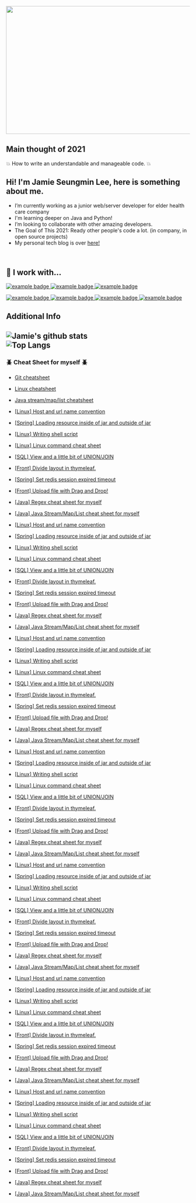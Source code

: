<img src="https://github.com/leeleelee3264/leeleelee3264/blob/master/hello_speed.gif" width="950" height="350" />

## Main thought of 2021 
:boom: How to write an understandable and manageable code. :boom:

## Hi! I'm Jamie Seungmin Lee, here is something about me.

- I’m currently working as a junior web/server developer for elder health care company 
- I'm learning deeper on Java and Python! 
- I’m looking to collaborate with other amazing developers.
- The Goal of This 2021: Ready other people's code a lot. (in company, in open source projects)
- My personal tech blog is over [here!](https://leeleelee3264.github.io/)
<br />

## :wrench: I work with...
<p align="left">
   <a href="#">
    <img src="https://github.com/leeleelee3264/ColoredBadges/blob/master/svg/dev/languages/java.svg" alt="example badge" style="vertical-align:top margin:6px 4px">
  </a>  
   <a href="#">
    <img src="https://github.com/leeleelee3264/ColoredBadges/blob/master/svg/dev/languages/python.svg" alt="example badge" style="vertical-align:top margin:6px 4px">
  </a> 
   <a href="#">
    <img src="https://github.com/leeleelee3264/ColoredBadges/blob/master/svg/dev/languages/js.svg" alt="example badge" style="vertical-align:top margin:6px 4px">
  </a>  
</p>

<p align="left">
 <a href="#">
    <img src="https://github.com/leeleelee3264/ColoredBadges/blob/master/svg/dev/frameworks/nodejs_larger.svg" alt="example badge" style="vertical-align:top margin:6px 4px">
  </a>
   <a href="#">
    <img src="https://github.com/leeleelee3264/ColoredBadges/blob/master/svg/dev/services/aws.svg" alt="example badge" style="vertical-align:top margin:6px 4px">
  </a>
   <a href="#">
    <img src="https://github.com/leeleelee3264/ColoredBadges/blob/master/svg/dev/tools/docker.svg" alt="example badge" style="vertical-align:top margin:6px 4px">
  </a>
   <a href="#">
    <img src="https://github.com/leeleelee3264/ColoredBadges/blob/master/svg/dev/tools/jetbrains_intellij.svg" alt="example badge" style="vertical-align:top margin:6px 4px">
  </a>
</p>




Additional Info
---
![Jamie's github stats](https://github-readme-stats.codestackr.vercel.app/api?username=leeleelee3264&show_icons=true&hide_border=true&theme=radical)
<br />
![Top Langs](https://github-readme-stats.vercel.app/api/top-langs/?username=leeleelee3264&layout=compact)
<br />
---

### :beetle: Cheat Sheet for myself :beetle:
- [Git cheatsheet](https://leeleelee3264.github.io/general/2020/09/24/git-cheat-sheet.html)
- [Linux cheatsheet](https://leeleelee3264.github.io/backend/2020/12/12/linux-cheat-sheet.html)
- [Java stream/map/list cheatsheet](https://leeleelee3264.github.io/backend/2020/09/24/java-stream-cheat-sheet.html)


- [[Linux] Host and url name convention](https://leeleelee3264.github.io/backend/2021/01/13/linux-host-name-convention.html)
- [[Spring] Loading resource inside of jar and outside of jar](https://leeleelee3264.github.io/backend/2021/01/08/spring-resource-load.html)
- [[Linux] Writing shell script](https://leeleelee3264.github.io/backend/2021/01/05/linux-writing-shell-script.html)
- [[Linux] Linux command cheat sheet](https://leeleelee3264.github.io/backend/2020/12/12/linux-cheat-sheet.html)
- [[SQL] View and a little bit of UNION/JOIN](https://leeleelee3264.github.io/backend/2020/10/27/sql-view-union-join.html)
- [[Front] Divide layout in thymeleaf.](https://leeleelee3264.github.io/frontend/2020/10/25/front-thymeleaf-layout.html)
- [[Spring] Set redis session expired timeout](https://leeleelee3264.github.io/backend/2020/10/14/spring-redis-session.html)
- [[Front] Upload file with Drag and Drop!](https://leeleelee3264.github.io/frontend/2020/10/14/front-dropdown-file.html)
- [[Java] Regex cheat sheet for myself](https://leeleelee3264.github.io/backend/2020/09/24/java-regex-cheat-sheet.html)
- [[Java] Java Stream/Map/List cheat sheet for myself](https://leeleelee3264.github.io/backend/2020/09/24/java-stream-cheat-sheet.html)
- [[Linux] Host and url name convention](https://leeleelee3264.github.io/backend/2021/01/13/linux-host-name-convention.html)
- [[Spring] Loading resource inside of jar and outside of jar](https://leeleelee3264.github.io/backend/2021/01/08/spring-resource-load.html)
- [[Linux] Writing shell script](https://leeleelee3264.github.io/backend/2021/01/05/linux-writing-shell-script.html)
- [[Linux] Linux command cheat sheet](https://leeleelee3264.github.io/backend/2020/12/12/linux-cheat-sheet.html)
- [[SQL] View and a little bit of UNION/JOIN](https://leeleelee3264.github.io/backend/2020/10/27/sql-view-union-join.html)
- [[Front] Divide layout in thymeleaf.](https://leeleelee3264.github.io/frontend/2020/10/25/front-thymeleaf-layout.html)
- [[Spring] Set redis session expired timeout](https://leeleelee3264.github.io/backend/2020/10/14/spring-redis-session.html)
- [[Front] Upload file with Drag and Drop!](https://leeleelee3264.github.io/frontend/2020/10/14/front-dropdown-file.html)
- [[Java] Regex cheat sheet for myself](https://leeleelee3264.github.io/backend/2020/09/24/java-regex-cheat-sheet.html)
- [[Java] Java Stream/Map/List cheat sheet for myself](https://leeleelee3264.github.io/backend/2020/09/24/java-stream-cheat-sheet.html)
- [[Linux] Host and url name convention](https://leeleelee3264.github.io/backend/2021/01/13/linux-host-name-convention.html)
- [[Spring] Loading resource inside of jar and outside of jar](https://leeleelee3264.github.io/backend/2021/01/08/spring-resource-load.html)
- [[Linux] Writing shell script](https://leeleelee3264.github.io/backend/2021/01/05/linux-writing-shell-script.html)
- [[Linux] Linux command cheat sheet](https://leeleelee3264.github.io/backend/2020/12/12/linux-cheat-sheet.html)
- [[SQL] View and a little bit of UNION/JOIN](https://leeleelee3264.github.io/backend/2020/10/27/sql-view-union-join.html)
- [[Front] Divide layout in thymeleaf.](https://leeleelee3264.github.io/frontend/2020/10/25/front-thymeleaf-layout.html)
- [[Spring] Set redis session expired timeout](https://leeleelee3264.github.io/backend/2020/10/14/spring-redis-session.html)
- [[Front] Upload file with Drag and Drop!](https://leeleelee3264.github.io/frontend/2020/10/14/front-dropdown-file.html)
- [[Java] Regex cheat sheet for myself](https://leeleelee3264.github.io/backend/2020/09/24/java-regex-cheat-sheet.html)
- [[Java] Java Stream/Map/List cheat sheet for myself](https://leeleelee3264.github.io/backend/2020/09/24/java-stream-cheat-sheet.html)
- [[Linux] Host and url name convention](https://leeleelee3264.github.io/backend/2021/01/13/linux-host-name-convention.html)
- [[Spring] Loading resource inside of jar and outside of jar](https://leeleelee3264.github.io/backend/2021/01/08/spring-resource-load.html)
- [[Linux] Writing shell script](https://leeleelee3264.github.io/backend/2021/01/05/linux-writing-shell-script.html)
- [[Linux] Linux command cheat sheet](https://leeleelee3264.github.io/backend/2020/12/12/linux-cheat-sheet.html)
- [[SQL] View and a little bit of UNION/JOIN](https://leeleelee3264.github.io/backend/2020/10/27/sql-view-union-join.html)
- [[Front] Divide layout in thymeleaf.](https://leeleelee3264.github.io/frontend/2020/10/25/front-thymeleaf-layout.html)
- [[Spring] Set redis session expired timeout](https://leeleelee3264.github.io/backend/2020/10/14/spring-redis-session.html)
- [[Front] Upload file with Drag and Drop!](https://leeleelee3264.github.io/frontend/2020/10/14/front-dropdown-file.html)
- [[Java] Regex cheat sheet for myself](https://leeleelee3264.github.io/backend/2020/09/24/java-regex-cheat-sheet.html)
- [[Java] Java Stream/Map/List cheat sheet for myself](https://leeleelee3264.github.io/backend/2020/09/24/java-stream-cheat-sheet.html)
- [[Linux] Host and url name convention](https://leeleelee3264.github.io/backend/2021/01/13/linux-host-name-convention.html)
- [[Spring] Loading resource inside of jar and outside of jar](https://leeleelee3264.github.io/backend/2021/01/08/spring-resource-load.html)
- [[Linux] Writing shell script](https://leeleelee3264.github.io/backend/2021/01/05/linux-writing-shell-script.html)
- [[Linux] Linux command cheat sheet](https://leeleelee3264.github.io/backend/2020/12/12/linux-cheat-sheet.html)
- [[SQL] View and a little bit of UNION/JOIN](https://leeleelee3264.github.io/backend/2020/10/27/sql-view-union-join.html)
- [[Front] Divide layout in thymeleaf.](https://leeleelee3264.github.io/frontend/2020/10/25/front-thymeleaf-layout.html)
- [[Spring] Set redis session expired timeout](https://leeleelee3264.github.io/backend/2020/10/14/spring-redis-session.html)
- [[Front] Upload file with Drag and Drop!](https://leeleelee3264.github.io/frontend/2020/10/14/front-dropdown-file.html)
- [[Java] Regex cheat sheet for myself](https://leeleelee3264.github.io/backend/2020/09/24/java-regex-cheat-sheet.html)
- [[Java] Java Stream/Map/List cheat sheet for myself](https://leeleelee3264.github.io/backend/2020/09/24/java-stream-cheat-sheet.html)
- [[Linux] Host and url name convention](https://leeleelee3264.github.io/backend/2021/01/13/linux-host-name-convention.html)
- [[Spring] Loading resource inside of jar and outside of jar](https://leeleelee3264.github.io/backend/2021/01/08/spring-resource-load.html)
- [[Linux] Writing shell script](https://leeleelee3264.github.io/backend/2021/01/05/linux-writing-shell-script.html)
- [[Linux] Linux command cheat sheet](https://leeleelee3264.github.io/backend/2020/12/12/linux-cheat-sheet.html)
- [[SQL] View and a little bit of UNION/JOIN](https://leeleelee3264.github.io/backend/2020/10/27/sql-view-union-join.html)
- [[Front] Divide layout in thymeleaf.](https://leeleelee3264.github.io/frontend/2020/10/25/front-thymeleaf-layout.html)
- [[Spring] Set redis session expired timeout](https://leeleelee3264.github.io/backend/2020/10/14/spring-redis-session.html)
- [[Front] Upload file with Drag and Drop!](https://leeleelee3264.github.io/frontend/2020/10/14/front-dropdown-file.html)
- [[Java] Regex cheat sheet for myself](https://leeleelee3264.github.io/backend/2020/09/24/java-regex-cheat-sheet.html)
- [[Java] Java Stream/Map/List cheat sheet for myself](https://leeleelee3264.github.io/backend/2020/09/24/java-stream-cheat-sheet.html)
- [[Linux] Host and url name convention](https://leeleelee3264.github.io/backend/2021/01/13/linux-host-name-convention.html)
- [[Spring] Loading resource inside of jar and outside of jar](https://leeleelee3264.github.io/backend/2021/01/08/spring-resource-load.html)
- [[Linux] Writing shell script](https://leeleelee3264.github.io/backend/2021/01/05/linux-writing-shell-script.html)
- [[Linux] Linux command cheat sheet](https://leeleelee3264.github.io/backend/2020/12/12/linux-cheat-sheet.html)
- [[SQL] View and a little bit of UNION/JOIN](https://leeleelee3264.github.io/backend/2020/10/27/sql-view-union-join.html)
- [[Front] Divide layout in thymeleaf.](https://leeleelee3264.github.io/frontend/2020/10/25/front-thymeleaf-layout.html)
- [[Spring] Set redis session expired timeout](https://leeleelee3264.github.io/backend/2020/10/14/spring-redis-session.html)
- [[Front] Upload file with Drag and Drop!](https://leeleelee3264.github.io/frontend/2020/10/14/front-dropdown-file.html)
- [[Java] Regex cheat sheet for myself](https://leeleelee3264.github.io/backend/2020/09/24/java-regex-cheat-sheet.html)
- [[Java] Java Stream/Map/List cheat sheet for myself](https://leeleelee3264.github.io/backend/2020/09/24/java-stream-cheat-sheet.html)